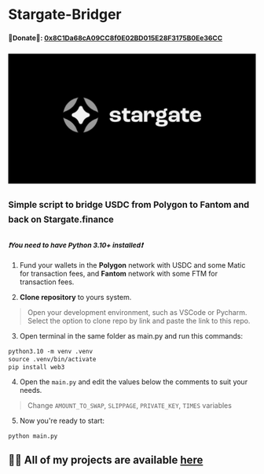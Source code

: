 # Stargate-Bridger

### <sup>🍩Donate🍩: [0x8C1Da68cA09CC8f0E02BD015E28F3175B0Ee36CC](https://debank.com/profile/0x8c1da68ca09cc8f0e02bd015e28f3175b0ee36cc)</sup>

![](image/stargate.jpg)

## <sup>Simple script to bridge USDC from Polygon to Fantom and back on Stargate.finance</sup>

### <sup>***❗You need to have Python 3.10+ installed❗***</sup>

  1. Fund your wallets in the **Polygon** network with USDC and some Matic for transaction fees, and **Fantom** network with some FTM for transaction fees.

  2. **Clone repository** to yours system.

> Open your development environment, such as VSCode or Pycharm. Select the option to clone repo by link and paste the link to this repo.

  3. Open terminal in the same folder as main.py and run this commands:

```
python3.10 -m venv .venv
source .venv/bin/activate
pip install web3
```

  4. Open the `main.py` and edit the values below the comments to suit your needs.
   > Change `AMOUNT_TO_SWAP`, `SLIPPAGE`, `PRIVATE_KEY`, `TIMES` variables

  5. Now you're ready to start:
  ```
  python main.py
  ```

## 👨‍💻 All of my projects are available [here](https://github.com/ryu666zaki?tab=repositories)
